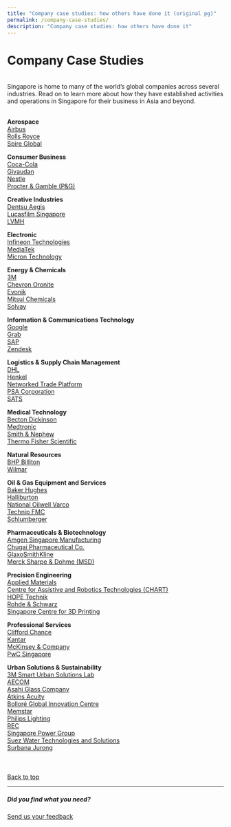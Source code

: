 ```yaml
---
title: "Company case studies: how others have done it (original pg)"
permalink: /company-case-studies/
description: "Company case studies: how others have done it"
---
```

# Company Case Studies
<br>
Singapore is home to many of the world’s global companies across several industries. Read on to learn more about how they have established activities and operations in Singapore for their business in Asia and beyond.<br>
<br>


<b>Aerospace</b><br>
[Airbus](https://www.edb.gov.sg/content/edb/en/our-industries/company-highlights/airbus.html)<br>
[Rolls Royce](https://www.edb.gov.sg/content/edb/en/our-industries/company-highlights/rolls-royce.html)<br>
[Spire Global](https://www.edb.gov.sg/content/edb/en/our-industries/company-highlights/spire-global.html)<br>

<b>Consumer Business</b><br>
[Coca-Cola](https://www.edb.gov.sg/content/edb/en/our-industries/company-highlights/coca-cola.html)<br>
[Givaudan](https://www.edb.gov.sg/content/edb/en/our-industries/company-highlights/givaudan.html)<br>
[Nestle](https://www.edb.gov.sg/content/edb/en/our-industries/company-highlights/nestle.html)<br>
[Procter &amp; Gamble (P&amp;G) ](https://www.edb.gov.sg/content/edb/en/our-industries/company-highlights/procter-and-gamble-cb.html)<br>

<b>Creative Industries</b><br>
[Dentsu Aegis](https://www.edb.gov.sg/content/edb/en/our-industries/company-highlights/dentsu-aegis-ci.html)<br>
[Lucasfilm Singapore](https://www.edb.gov.sg/content/edb/en/our-industries/company-highlights/lucasfilm-singapore.html)<br>
[LVMH](https://www.edb.gov.sg/content/edb/en/our-industries/company-highlights/lvmh.html)<br>

<b>Electronic</b><br>
[Infineon Technologies ](https://www.edb.gov.sg/content/edb/en/our-industries/company-highlights/infineon-technologies.html)<br>
[MediaTek](https://www.edb.gov.sg/content/edb/en/our-industries/company-highlights/mediatek.html)<br>
[Micron Technology](https://www.edb.gov.sg/content/edb/en/our-industries/company-highlights/micron-technology.html)<br>

<b>Energy &amp; Chemicals</b><br>
[3M](https://www.edb.gov.sg/content/edb/en/our-industries/company-highlights/3m.html)<br>
[Chevron Oronite](https://www.edb.gov.sg/content/edb/en/our-industries/company-highlights/chevron-oronite.html)<br>
[Evonik](https://www.edb.gov.sg/content/edb/en/our-industries/company-highlights/evonik.html)<br>
[Mitsui Chemicals](https://www.edb.gov.sg/content/edb/en/our-industries/company-highlights/mitsui-chemicals.html)<br>
[Solvay](https://www.edb.gov.sg/content/edb/en/our-industries/company-highlights/solvay.html)<br>

<b>Information &amp; Communications Technology</b><br>
[Google](https://www.edb.gov.sg/content/edb/en/our-industries/company-highlights/google.html)<br>
[Grab](https://www.edb.gov.sg/content/edb/en/our-industries/company-highlights/grab.html)<br>
[SAP](https://www.edb.gov.sg/content/edb/en/our-industries/company-highlights/sap.html)<br>
[Zendesk](https://www.edb.gov.sg/content/edb/en/our-industries/company-highlights/zendesk.html)<br>

<b>Logistics &amp; Supply Chain Management</b><br>
[DHL](https://www.edb.gov.sg/content/edb/en/our-industries/company-highlights/dhl-l.html)<br>
[Henkel](https://www.edb.gov.sg/content/edb/en/our-industries/company-highlights/henkel.html)<br>
[Networked Trade Platform](https://www.edb.gov.sg/content/edb/en/our-industries/company-highlights/ntp.html)<br>
[PSA Corporation](https://www.edb.gov.sg/content/edb/en/our-industries/company-highlights/psa-corporation.html)<br>
[SATS](https://www.edb.gov.sg/content/edb/en/our-industries/company-highlights/sats.html)<br>

<b>Medical Technology</b><br>
[Becton Dickinson ](https://www.edb.gov.sg/content/edb/en/our-industries/company-highlights/becton-dickinson.html)<br>
[Medtronic](https://www.edb.gov.sg/content/edb/en/our-industries/company-highlights/medtronic.html)<br>
[Smith &amp; Nephew](https://www.edb.gov.sg/content/edb/en/our-industries/company-highlights/smith-and-nephew.html)<br>
[Thermo Fisher Scientific ](https://www.edb.gov.sg/content/edb/en/our-industries/company-highlights/thermo-fisher-scientific.html)<br>

<b>Natural Resources</b><br>
[BHP Billiton ](https://www.edb.gov.sg/content/edb/en/our-industries/company-highlights/bhp.html)<br>
[Wilmar](https://www.edb.gov.sg/content/edb/en/our-industries/company-highlights/wilmar.html)<br>

<b>Oil &amp; Gas Equipment and Services</b><br>
[Baker Hughes](https://www.edb.gov.sg/content/edb/en/our-industries/company-highlights/baker-hughes.html)<br>
[Halliburton](https://www.edb.gov.sg/content/edb/en/our-industries/company-highlights/halliburton.html)<br>
[National Oilwell Varco ](https://www.edb.gov.sg/content/edb/en/our-industries/company-highlights/national-oilwell-varco.html)<br>
[Technip FMC](https://www.edb.gov.sg/content/edb/en/our-industries/company-highlights/technipfmc.html)<br>
[Schlumberger](https://www.edb.gov.sg/content/edb/en/our-industries/company-highlights/schlumberger.html)<br>

<b>Pharmaceuticals &amp; Biotechnology</b><br>
[Amgen Singapore Manufacturing ](https://www.edb.gov.sg/content/edb/en/our-industries/company-highlights/amgen-singapore-manufacturing.html)<br>
[Chugai Pharmaceutical Co.](https://www.edb.gov.sg/content/edb/en/our-industries/company-highlights/chugai-pharmaceutical-co.html)<br>
[GlaxoSmithKline](https://www.edb.gov.sg/content/edb/en/our-industries/company-highlights/gsk.html)<br>
[Merck Sharpe &amp; Dohme (MSD) ](https://www.edb.gov.sg/content/edb/en/our-industries/company-highlights/merck-sharp-dohme.html)<br>

<b>Precision Engineering</b><br>
[Applied Materials](https://www.edb.gov.sg/content/edb/en/our-industries/company-highlights/applied-materials.html)<br>
[Centre for Assistive and Robotics Technologies (CHART) ](https://www.edb.gov.sg/content/edb/en/our-industries/company-highlights/centre-for-healthcare-assistive-and-robotics-technologies.html)<br>
[HOPE Technik](https://www.edb.gov.sg/content/edb/en/our-industries/company-highlights/hope-technik.html)<br>
[Rohde &amp; Schwarz ](https://www.edb.gov.sg/content/edb/en/our-industries/company-highlights/rohde-and-schwarz.html)<br>
[Singapore Centre for 3D Printing](https://www.edb.gov.sg/content/edb/en/our-industries/company-highlights/singapore-centre-for-3d-printing-sc3dp.html)<br>

<b>Professional Services</b><br>
[Clifford Chance](https://www.edb.gov.sg/content/edb/en/our-industries/company-highlights/clifford-chance.html)<br>
[Kantar](https://www.edb.gov.sg/content/edb/en/our-industries/company-highlights/Kantar.html)<br>
[McKinsey &amp; Company ](https://www.edb.gov.sg/content/edb/en/our-industries/company-highlights/mckinsey-company.html)<br>
[PwC Singapore](https://www.edb.gov.sg/content/edb/en/our-industries/company-highlights/pwc-singapore.html)<br>

<b>Urban Solutions &amp; Sustainability</b><br>
[3M Smart Urban Solutions Lab](https://www.edb.gov.sg/content/edb/en/our-industries/company-highlights/3m-smart-urban-solutions-lab.html)<br>
[AECOM](https://www.edb.gov.sg/content/edb/en/our-industries/company-highlights/aecom.html)<br>
[Asahi Glass Company](https://www.edb.gov.sg/content/edb/en/our-industries/company-highlights/asahi-glass-company.html)<br>
[Atkins Acuity](https://www.edb.gov.sg/content/edb/en/our-industries/company-highlights/atkins-acuity.html)<br>
[Bolloré Global Innovation Centre ](https://www.edb.gov.sg/content/edb/en/our-industries/company-highlights/bollore-global-innovation-centre.html)<br>
[Memstar](https://www.edb.gov.sg/content/edb/en/our-industries/company-highlights/memstar.html)<br>
[Philips Lighting](https://www.edb.gov.sg/content/edb/en/our-industries/company-highlights/philips-lighting.html)<br>
[REC](https://www.edb.gov.sg/content/edb/en/our-industries/company-highlights/rec.html)<br>
[Singapore Power Group](https://www.edb.gov.sg/content/edb/en/our-industries/company-highlights/singapore-power-group.html)<br>
[Suez Water Technologies and Solutions](https://www.edb.gov.sg/content/edb/en/our-industries/company-highlights/suez-water-technologies-and-solutions.html)<br>
[Surbana Jurong](https://www.edb.gov.sg/content/edb/en/our-industries/company-highlights/surbana-jurong.html)<br>
<br>
<br>
<br>
[Back to top](#company-case-studies)
<br>
<hr>

##### Did you find what you need?
[Send us your feedback](https://form.gov.sg/642693623cb98f001239be0d)